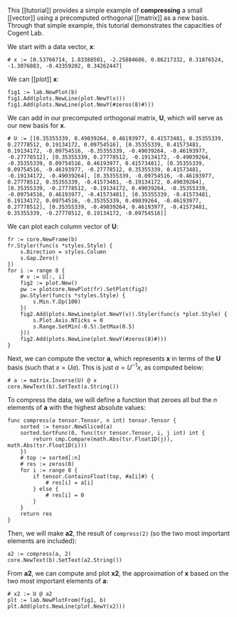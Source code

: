 This [[tutorial]] provides a simple example of **compressing** a small [[vector]] using a precomputed orthogonal [[matrix]] as a new basis. Through that simple example, this tutorial demonstrates the capacities of Cogent Lab.

We start with a data vector, **x**:

```Goal
# x := [0.53766714, 1.83388501, -2.25884686, 0.86217332, 0.31876524, -1.3076883, -0.43359202, 0.34262447]
```

We can [[plot]] **x**:

```Goal
fig1 := lab.NewPlot(b)
fig1.Add(plots.NewLine(plot.NewY(x)))
fig1.Add(plots.NewLine(plot.NewY(#zeros(8)#)))
```

We can add in our precomputed orthogonal matrix, **U**, which will serve as our new basis for **x**.

```Goal
# U := [[0.35355339, 0.49039264, 0.46193977, 0.41573481, 0.35355339, 0.27778512, 0.19134172, 0.09754516], [0.35355339, 0.41573481, 0.19134172, -0.09754516, -0.35355339, -0.49039264, -0.46193977, -0.27778512], [0.35355339, 0.27778512, -0.19134172, -0.49039264, -0.35355339, 0.09754516, 0.46193977, 0.41573481], [0.35355339, 0.09754516, -0.46193977, -0.27778512, 0.35355339, 0.41573481, -0.19134172, -0.49039264], [0.35355339, -0.09754516, -0.46193977, 0.27778512, 0.35355339, -0.41573481, -0.19134172, 0.49039264], [0.35355339, -0.27778512, -0.19134172, 0.49039264, -0.35355339, -0.09754516, 0.46193977, -0.41573481], [0.35355339, -0.41573481, 0.19134172, 0.09754516, -0.35355339, 0.49039264, -0.46193977, 0.27778512], [0.35355339, -0.49039264, 0.46193977, -0.41573481, 0.35355339, -0.27778512, 0.19134172, -0.09754516]]
```

We can plot each column vector of **U**:

```Goal
fr := core.NewFrame(b)
fr.Styler(func(s *styles.Style) {
    s.Direction = styles.Column
    s.Gap.Zero()
})
for i := range 8 {
    # v := U[:, i]
    fig2 := plot.New()
    pw := plotcore.NewPlot(fr).SetPlot(fig2)
    pw.Styler(func(s *styles.Style) {
        s.Min.Y.Dp(100)
    })
    fig2.Add(plots.NewLine(plot.NewY(v)).Styler(func(s *plot.Style) {
        s.Plot.Axis.NTicks = 0
        s.Range.SetMin(-0.5).SetMax(0.5)
    }))
    fig2.Add(plots.NewLine(plot.NewY(#zeros(8)#)))
}
```

Next, we can compute the vector **a**, which represents **x** in terms of the **U** basis (such that $x = Ua$). This is just $a = U^{-1}x$, as computed below:

```Goal
# a := matrix.Inverse(U) @ x
core.NewText(b).SetText(a.String())
```

To compress the data, we will define a function that zeroes all but the *n* elements of **a** with the highest absolute values:

```Goal
func compress(a tensor.Tensor, n int) tensor.Tensor {
    sorted := tensor.NewSliced(a)
    sorted.SortFunc(0, func(tsr tensor.Tensor, i, j int) int {
        return cmp.Compare(math.Abs(tsr.Float1D(j)), math.Abs(tsr.Float1D(i)))
    })
    # top := sorted[:n]
    # res := zeros(8)
    for i := range 8 {
        if tensor.ContainsFloat(top, #a[i]#) {
            # res[i] = a[i]
        } else {
            # res[i] = 0
        }
    }    
    return res
}
```

Then, we will make **a2**, the result of `compress(2)` (so the two most important elements are included):

```Goal
a2 := compress(a, 2)
core.NewText(b).SetText(a2.String())
```


From **a2**, we can compute and plot **x2**, the approximation of **x** based on the two most important elements of **a**:

```Goal
# x2 := U @ a2
plt := lab.NewPlotFrom(fig1, b)
plt.Add(plots.NewLine(plot.NewY(x2)))
```

